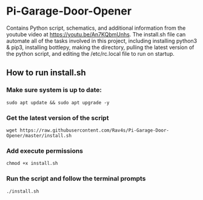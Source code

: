# Pi-Garage-Door-Opener
Contains Python script, schematics, and additional information from the youtube video at https://youtu.be/An7KQbmUnhs. The install.sh file can automate all of the tasks involved in this project, including installing python3 & pip3, installing bottlepy, making the directory, pulling the latest version of the python script, and editing the /etc/rc.local file to run on startup.
## How to run install.sh ##
### Make sure system is up to date: ###
`sudo apt update && sudo apt upgrade -y`
### Get the latest version of the script ###
`wget https://raw.githubusercontent.com/Rav4s/Pi-Garage-Door-Opener/master/install.sh`
### Add execute permissions ###
`chmod +x install.sh`
### Run the script and follow the terminal prompts ###
`./install.sh`
